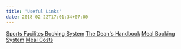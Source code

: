 ```yaml
---
title: 'Useful Links'
date: 2018-02-22T17:01:34+07:00
---
```



[Sports Facilites Booking System](https://outlook.office365.com/owa/calendar/NewCollegeSportsFacilities@UniOxfordNexus.onmicrosoft.com/bookings/)
[The Dean's Handbook](https://www.new.ox.ac.uk/deans-handbook)
[Meal Booking System](http://food.new.ox.ac.uk/)
[Meal Costs](https://www.new.ox.ac.uk/battels)